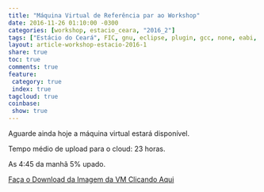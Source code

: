 ```yaml
---
title: "Máquina Virtual de Referência par ao Workshop"
date: 2016-11-26 01:10:00 -0300
categories: [workshop, estacio_ceara, "2016_2"]
tags: ["Estácio do Ceará", FIC, gnu, eclipse, plugin, gcc, none, eabi, Workshop, programação, Estácio, Ceará, instalação, ambiente, preparação, Máquina Virtual, Virtual Box, VBox, Emuladores]
layout: article-workshop-estacio-2016-1
share: true
toc: true
comments: true
feature:
 category: true
 index: true
tagcloud: true
coinbase:
 show: true
---
```


Aguarde ainda hoje a máquina virtual estará disponível.

<!--more-->

Tempo médio de upload para o cloud: 23 horas.

As 4:45 da manhã 5% upado.

[Faça o Download da Imagem da VM Clicando Aqui](https://mega.nz/#F!Vx0jBACL!Wdds_Mskp5eO9jA25lttKQ)
